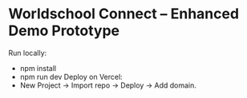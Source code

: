 # Worldschool Connect – Enhanced Demo Prototype
Run locally:
- npm install
- npm run dev
Deploy on Vercel:
- New Project → Import repo → Deploy → Add domain.
